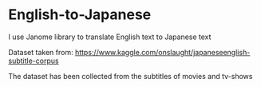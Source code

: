 # English-to-Japanese
I use Janome library to translate English text to Japanese text

Dataset taken from: https://www.kaggle.com/onslaught/japaneseenglish-subtitle-corpus

The dataset has been collected from the subtitles of movies and tv-shows
